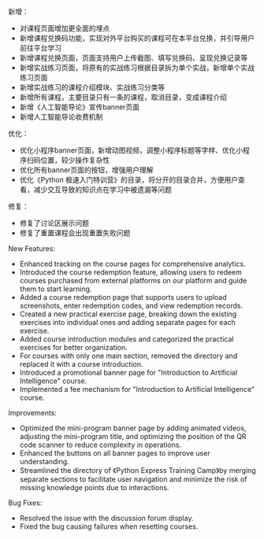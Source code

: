 新增：
 - 对课程页面增加更全面的埋点
- 新增课程兑换码功能，实现对外平台购买的课程可在本平台兑换，并引导用户前往平台学习
- 新增课程兑换页面，页面支持用户上传截图、填写兑换码、呈现兑换记录等
- 新增实战练习页面，将原有的实战练习根据目录拆为单个实战，新增单个实战练习页面
- 新增实战练习的课程介绍模块、实战练习分类等
- 新增所有课程，主要目录只有一条的课程，取消目录，变成课程介绍
- 新增《人工智能导论》宣传banner页面
- 新增人工智能导论收费机制

优化：

- 优化小程序banner页面，新增动图视频，调整小程序标题等字样、优化小程序扫码位置，较少操作复杂性
- 优化所有banner页面的按钮，增强用户理解
- 优化《Python 极速入门特训营》的目录，将分开的目录合并，方便用户查看，减少交互导致的知识点在学习中被遗漏等问题

修复：

- 修复了讨论区展示问题
- 修复了重置课程会出现重置失败问题

New Features:

- Enhanced tracking on the course pages for comprehensive analytics.
- Introduced the course redemption feature, allowing users to redeem courses purchased from external platforms on our platform and guide them to start learning.
- Added a course redemption page that supports users to upload screenshots, enter redemption codes, and view redemption records.
- Created a new practical exercise page, breaking down the existing exercises into individual ones and adding separate pages for each exercise.
- Added course introduction modules and categorized the practical exercises for better organization.
- For courses with only one main section, removed the directory and replaced it with a course introduction.
- Introduced a promotional banner page for "Introduction to Artificial Intelligence" course.
- Implemented a fee mechanism for "Introduction to Artificial Intelligence" course.

Improvements:

- Optimized the mini-program banner page by adding animated videos, adjusting the mini-program title, and optimizing the position of the QR code scanner to reduce complexity in operations.
- Enhanced the buttons on all banner pages to improve user understanding.
- Streamlined the directory of 《Python Express Training Camp》by merging separate sections to facilitate user navigation and minimize the risk of missing knowledge points due to interactions.

Bug Fixes:

- Resolved the issue with the discussion forum display.
- Fixed the bug causing failures when resetting courses.

